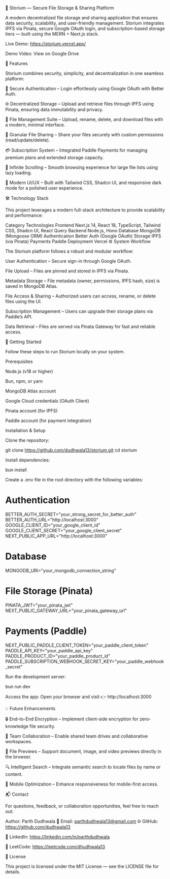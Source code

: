🚀 Storium — Secure File Storage & Sharing Platform














A modern decentralized file storage and sharing application that ensures data security, scalability, and user-friendly management.
Storium integrates IPFS via Pinata, secure Google OAuth login, and subscription-based storage tiers — built using the MERN + Next.js stack.

Live Demo: https://storium.vercel.app/

Demo Video: View on Google Drive

🌟 Features

Storium combines security, simplicity, and decentralization in one seamless platform:

🔐 Secure Authentication – Login effortlessly using Google OAuth with Better Auth.

🌐 Decentralized Storage – Upload and retrieve files through IPFS using Pinata, ensuring data immutability and privacy.

📁 File Management Suite – Upload, rename, delete, and download files with a modern, minimal interface.

🤝 Granular File Sharing – Share your files securely with custom permissions (read/update/delete).

💳 Subscription System – Integrated Paddle Payments for managing premium plans and extended storage capacity.

🧭 Infinite Scrolling – Smooth browsing experience for large file lists using lazy loading.

🎨 Modern UI/UX – Built with Tailwind CSS, Shadcn UI, and responsive dark mode for a polished user experience.

🛠️ Technology Stack

This project leverages a modern full-stack architecture to provide scalability and performance:

Category	Technologies
Frontend	Next.js 14, React 18, TypeScript, Tailwind CSS, Shadcn UI, React Query
Backend	Node.js, Hono
Database	MongoDB (Mongoose ORM)
Authentication	Better Auth (Google OAuth)
Storage	IPFS (via Pinata)
Payments	Paddle
Deployment	Vercel
⚙️ System Workflow

The Storium platform follows a robust and modular workflow:

User Authentication – Secure sign-in through Google OAuth.

File Upload – Files are pinned and stored in IPFS via Pinata.

Metadata Storage – File metadata (owner, permissions, IPFS hash, size) is saved in MongoDB Atlas.

File Access & Sharing – Authorized users can access, rename, or delete files using the UI.

Subscription Management – Users can upgrade their storage plans via Paddle’s API.

Data Retrieval – Files are served via Pinata Gateway for fast and reliable access.

🚀 Getting Started

Follow these steps to run Storium locally on your system.

Prerequisites

Node.js (v18 or higher)

Bun, npm, or yarn

MongoDB Atlas account

Google Cloud credentials (OAuth Client)

Pinata account (for IPFS)

Paddle account (for payment integration)

Installation & Setup

Clone the repository:

git clone https://github.com/dudhwala13/storium.git
cd storium


Install dependencies:

bun install


Create a .env file in the root directory with the following variables:

# Authentication
BETTER_AUTH_SECRET="your_strong_secret_for_better_auth"
BETTER_AUTH_URL="http://localhost:3000"
GOOGLE_CLIENT_ID="your_google_client_id"
GOOGLE_CLIENT_SECRET="your_google_client_secret"
NEXT_PUBLIC_APP_URL="http://localhost:3000"

# Database
MONGODB_URI="your_mongodb_connection_string"

# File Storage (Pinata)
PINATA_JWT="your_pinata_jwt"
NEXT_PUBLIC_GATEWAY_URL="your_pinata_gateway_url"

# Payments (Paddle)
NEXT_PUBLIC_PADDLE_CLIENT_TOKEN="your_paddle_client_token"
PADDLE_API_KEY="your_paddle_api_key"
PADDLE_PRODUCT_ID="your_paddle_product_id"
PADDLE_SUBSCRIPTION_WEBHOOK_SECRET_KEY="your_paddle_webhook_secret"


Run the development server:

bun run dev


Access the app:
Open your browser and visit 👉 http://localhost:3000

💡 Future Enhancements

🔒 End-to-End Encryption – Implement client-side encryption for zero-knowledge file security.

👥 Team Collaboration – Enable shared team drives and collaborative workspaces.

📂 File Previews – Support document, image, and video previews directly in the browser.

🔍 Intelligent Search – Integrate semantic search to locate files by name or content.

📱 Mobile Optimization – Enhance responsiveness for mobile-first access.

📬 Contact

For questions, feedback, or collaboration opportunities, feel free to reach out:

Author: Parth Dudhwala
📧 Email: parthdudhwala13@gmail.com
🌐 GitHub: https://github.com/dudhwala13

💼 LinkedIn: https://linkedin.com/in/parthdudhwala

🧠 LeetCode: https://leetcode.com/dhudhwala13

📄 License

This project is licensed under the MIT License — see the LICENSE
 file for details.

